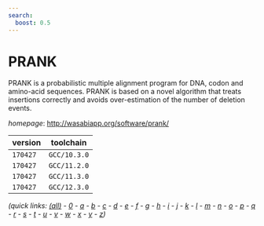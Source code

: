 ```yaml
---
search:
  boost: 0.5
---
```

# PRANK

PRANK is a probabilistic multiple alignment program for DNA,  codon and amino-acid sequences. PRANK is based on a novel algorithm that treats  insertions correctly and avoids over-estimation of the number of deletion events.

*homepage*: <http://wasabiapp.org/software/prank/>

version | toolchain
--------|----------
``170427`` | ``GCC/10.3.0``
``170427`` | ``GCC/11.2.0``
``170427`` | ``GCC/11.3.0``
``170427`` | ``GCC/12.3.0``


*(quick links: [(all)](../index.md) - [0](../0/index.md) - [a](../a/index.md) - [b](../b/index.md) - [c](../c/index.md) - [d](../d/index.md) - [e](../e/index.md) - [f](../f/index.md) - [g](../g/index.md) - [h](../h/index.md) - [i](../i/index.md) - [j](../j/index.md) - [k](../k/index.md) - [l](../l/index.md) - [m](../m/index.md) - [n](../n/index.md) - [o](../o/index.md) - [p](../p/index.md) - [q](../q/index.md) - [r](../r/index.md) - [s](../s/index.md) - [t](../t/index.md) - [u](../u/index.md) - [v](../v/index.md) - [w](../w/index.md) - [x](../x/index.md) - [y](../y/index.md) - [z](../z/index.md))*

